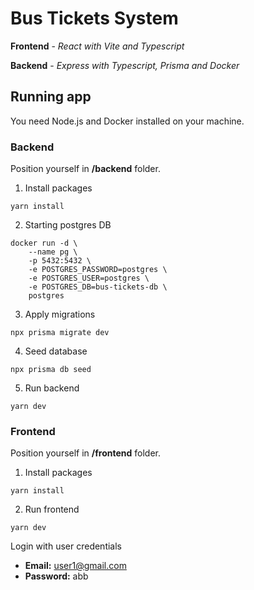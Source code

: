 # Bus Tickets System

**Frontend** - _React with Vite and Typescript_

**Backend** - _Express with Typescript, Prisma and Docker_

## Running app

You need Node.js and Docker installed on your machine.

### Backend

Position yourself in **/backend** folder.

1. Install packages

```
yarn install
```

2. Starting postgres DB

```
docker run -d \
    --name pg \
    -p 5432:5432 \
    -e POSTGRES_PASSWORD=postgres \
    -e POSTGRES_USER=postgres \
    -e POSTGRES_DB=bus-tickets-db \
    postgres
```

3. Apply migrations

```
npx prisma migrate dev
```

4. Seed database

```
npx prisma db seed
```

5. Run backend

```
yarn dev
```

### Frontend

Position yourself in **/frontend** folder.

1. Install packages

```
yarn install
```

2. Run frontend

```
yarn dev
```

Login with user credentials

- **Email:** user1@gmail.com
- **Password:** abb
